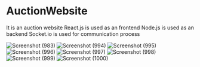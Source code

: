 # AuctionWebsite
It is an auction website 
React.js is used as an frontend
Node.js is used as an backend
Socket.io is used for communication process

![Screenshot (983)](https://github.com/Ashokmithra/AuctionWebsite/assets/83507140/cfcc0002-3a4c-460b-830a-b97b36173fee)
![Screenshot (994)](https://github.com/Ashokmithra/AuctionWebsite/assets/83507140/2586409b-cab4-4ebe-97cb-6f623ac290d1)
![Screenshot (995)](https://github.com/Ashokmithra/AuctionWebsite/assets/83507140/e6959229-a99a-4352-98ec-a59221dfde38)
![Screenshot (996)](https://github.com/Ashokmithra/AuctionWebsite/assets/83507140/59891536-5b1f-4775-8d5b-ce2b06720add)
![Screenshot (997)](https://github.com/Ashokmithra/AuctionWebsite/assets/83507140/8b87a107-12a7-4e13-bec0-e4d48619fb79)
![Screenshot (998)](https://github.com/Ashokmithra/AuctionWebsite/assets/83507140/6a22c138-cac6-4abb-a615-1627987db708)
![Screenshot (999)](https://github.com/Ashokmithra/AuctionWebsite/assets/83507140/5339fa49-07c4-4033-9700-ef198b6f5d36)
![Screenshot (1000)](https://github.com/Ashokmithra/AuctionWebsite/assets/83507140/1979de9a-e0e8-4c16-88b8-ebb46ec6f323)
